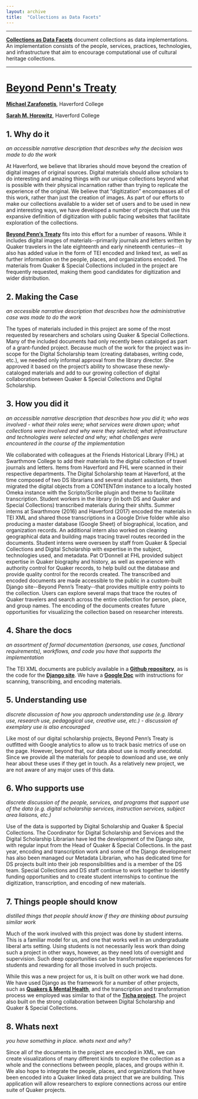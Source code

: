 ```yaml
---
layout: archive
title:  "Collections as Data Facets"
---
```

---

[**Collections as Data Facets**](https://collectionsasdata.github.io/facets/) document collections as data implementations. An implementation consists of the people, services, practices, technologies, and infrastructure that aim to encourage computational use of cultural heritage collections. 

---
# [Beyond Penn's Treaty](https://github.com/HCDigitalScholarship/penns_treaty_data)

[**Michael Zarafonetis**](https://www.haverford.edu/users/mzarafon), Haverford College

[**Sarah M. Horowitz**](https://www.haverford.edu/users/shorowitz), Haverford College

## 1. Why do it

 *an accessible narrative description that describes why the decision was made to do the work*
 
At Haverford, we believe that libraries should move beyond the creation of digital images of original sources. Digital materials should allow scholars to do interesting and amazing things with our unique collections beyond what is possible with their physical incarnation rather than trying to replicate the experience of the original. We believe that “digitization” encompasses all of this work, rather than just the creation of images. As part of our efforts to make our collections available to a wider set of users and to be used in new and interesting ways, we have developed a number of projects that use this expansive definition of digitization with public facing websites that facilitate exploration of the collections. 

[**Beyond Penn’s Treaty**](https://pennstreaty.haverford.edu) fits into this effort for a number of reasons. While it includes digital images of materials--primarily journals and letters written by Quaker travelers in the late eighteenth and early nineteenth centuries--it also has added value in the form of TEI encoded and linked text, as well as further information on the people, places, and organizations encoded. The materials from Quaker & Special Collections included in the project are frequently requested, making them good candidates for digitization and wider distribution. 

## 2. Making the Case 

*an accessible narrative description that describes how the administrative case was made to do the work*

The types of materials included in this project are some of the most requested by researchers and scholars using Quaker & Special Collections. Many of the included documents had only recently been cataloged as part of a grant-funded project. Because much of the work for the project was in-scope for the Digital Scholarship team (creating databases, writing code, etc.), we needed only informal approval from the library director. She approved it based on the project’s ability to showcase these newly-cataloged materials and add to our growing collection of digital collaborations between Quaker & Special Collections and Digital Scholarship. 

## 3. How you did it

*an accessible narrative description that describes how you did it; who was involved - what their roles were; what services were drawn upon; what collections were involved and why were they selected; what infrastructure and technologies were selected and why; what challenges were encountered in the course of the implementation*

We collaborated with colleagues at the Friends Historical Library (FHL) at Swarthmore College to add their materials to the digital collection of travel journals and letters. Items from Haverford and FHL were scanned in their respective departments. The Digital Scholarship team at Haverford, at the time composed of two DS librarians and several student assistants, then migrated the digital objects from a CONTENTdm instance to a locally hosted Omeka instance with the Scripto/Scribe plugin and theme to facilitate transcription. Student workers in the library (in both DS and Quaker and Special Collections) transcribed materials during their shifts. Summer interns at Swarthmore (2016) and Haverford (2017) encoded the materials in TEI XML and shared those transcriptions in a Google Drive folder while also producing a master database (Google Sheet) of biographical, location, and organization records. An additional intern also worked on cleaning geographical data and building maps tracing travel routes recorded in the documents. Student interns were overseen by staff from Quaker & Special Collections and Digital Scholarship with expertise in the subject, technologies used, and metadata. Pat O’Donnell at FHL provided subject expertise in Quaker biography and history, as well as experience with authority control for Quaker records, to help build out the database and provide quality control for the records created. The transcribed and encoded documents are made accessible to the public in a custom-built Django site--Beyond Penn’s Treaty--that provides multiple entry points to the collection. Users can explore several maps that trace the routes of Quaker travelers and search across the entire collection for person, place, and group names. The encoding of the documents creates future opportunities for visualizing the collection based on researcher interests. 

## 4. Share the docs 

*an assortment of formal documentation (personas, use cases, functional requirements), workflows, and code you have that supports the implementation*

The TEI XML documents are publicly available in a [**Github repository**](https://github.com/HCDigitalScholarship/penns_treaty_data), as is the code for the [**Django site**](https://github.com/HCDigitalScholarship/QI/tree/master/QI).
We have a [**Google Doc**](https://docs.google.com/a/haverford.edu/document/d/1AMwzcHuydaaGk6-TaD5fYQCFOgXAirpuGGoDNFf9h0A/edit?usp=sharing) with instructions for scanning, transcribing, and encoding materials. 

## 5. Understanding use 

*discrete discussion of how you approach understanding use (e.g. library use, research use, pedagogical use, creative use, etc.) - discussion of exemplary use is also encouraged*

Like most of our digital scholarship projects, Beyond Penn’s Treaty is outfitted with Google analytics to allow us to track basic metrics of use on the page. However, beyond that, our data about use is mostly anecdotal. Since we provide all the materials for people to download and use, we only hear about these uses if they get in touch. As a relatively new project, we are not aware of any major uses of this data. 
  
## 6. Who supports use

*discrete discussion of the people, services, and programs that support use of the data (e.g. digital scholarship services, instruction services, subject area liaisons, etc.)*

Use of the data is supported by Digital Scholarship and Quaker & Special Collections. The Coordinator for Digital Scholarship and Services and the Digital Scholarship Librarian have led the development of the Django site, with regular input from the Head of Quaker & Special Collections.  In the past year, encoding and transcription work and some of the Django development has also been managed our Metadata Librarian, who has dedicated time for DS projects built into their job responsibilities and is a member of the DS team. Special Collections and DS staff continue to work together to identify funding opportunities and to create student internships to continue the digitization, transcription, and encoding of new materials.

## 7. Things people should know 

*distilled things that people should know if they are thinking about pursuing similar work*

Much of the work involved with this project was done by student interns. This is a familiar model for us, and one that works well in an undergraduate liberal arts setting. Using students is not necessarily less work than doing such a project in other ways, however, as they need lots of oversight and supervision. Such deep opportunities can be transformative experiences for students and rewarding for all those involved in such projects.

While this was a new project for us, it is built on other work we had done. We have used Django as the framework for a number of other projects, such as [**Quakers & Mental Health**](http://qmh.haverford.edu), and the transcription and transformation process we employed was similar to that of the [**Ticha project**](https://ticha.haverford.edu). The project also built on the strong collaboration between Digital Scholarship and Quaker & Special Collections.    

## 8. Whats next

*you have something in place. whats next and why?* 

Since all of the documents in the project are encoded in XML, we can create visualizations of many different kinds to explore the collection as a whole and the connections between people, places, and groups within it. We also hope to integrate the people, places, and organizations that have been encoded into a Quaker linked data project that we are building. This application will allow researchers to explore connections across our entire suite of Quaker projects.
